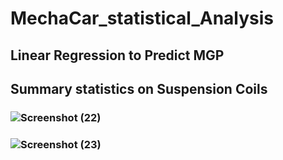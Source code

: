 # MechaCar_statistical_Analysis
## Linear Regression to Predict MGP
## Summary statistics on Suspension Coils
### ![Screenshot (22)](https://user-images.githubusercontent.com/108035567/192935341-a3312efd-7bbc-4d58-8388-96f0b4091e60.png)
### ![Screenshot (23)](https://user-images.githubusercontent.com/108035567/192935384-93e25aee-e6c1-42c0-a5b4-877a35bbf4ce.png)
